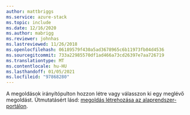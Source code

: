 ```yaml
---
author: mattbriggs
ms.service: azure-stack
ms.topic: include
ms.date: 12/16/2020
ms.author: mabrigg
ms.reviewer: johnhas
ms.lastreviewed: 11/26/2018
ms.openlocfilehash: 06189579f430a5ad3678965c6b11973fb04d4536
ms.sourcegitcommit: 733a22985570df1ad466a73cd26397e7aa726719
ms.translationtype: MT
ms.contentlocale: hu-HU
ms.lasthandoff: 01/05/2021
ms.locfileid: "97868280"
---
```

A megoldások irányítópulton hozzon létre vagy válasszon ki egy meglévő megoldást. Útmutatásért lásd: [megoldás létrehozása az alaprendszer-portálon](../azure-stack-vaas-key-concepts.md#create-a-solution-in-the-azure-stack-hub-validation-portal).